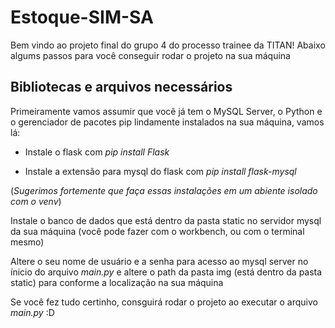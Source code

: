 # Estoque-SIM-SA

Bem vindo ao projeto final do grupo 4 do processo trainee da TITAN! Abaixo algums passos para você conseguir rodar o projeto na sua máquina

## Bibliotecas e arquivos necessários
Primeiramente vamos assumir que você já tem o MySQL Server, o Python e o gerenciador de pacotes pip lindamente instalados na sua máquina, vamos lá:

* Instale o flask com _pip install Flask_

* Instale a extensão para mysql do flask com _pip install flask-mysql_

(_Sugerimos fortemente que faça essas instalações em um abiente isolado com o venv_)

Instale o banco de dados que está dentro da pasta static no servidor mysql da sua máquina (você pode fazer com o workbench, ou com o terminal mesmo)

Altere o seu nome de usuário e a senha para acesso ao mysql server no ínicio do arquivo _main.py_ e altere o path da pasta img (está dentro da pasta static) para conforme a localização na sua máquina

Se você fez tudo certinho, consguirá rodar o projeto ao executar o arquivo _main.py_ :D
